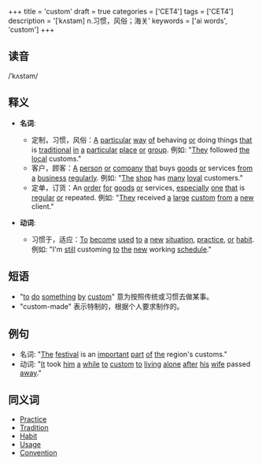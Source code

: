 +++
title = 'custom'
draft = true
categories = ['CET4']
tags = ['CET4']
description = '[ˈkʌstəm] n.习惯，风俗；海关'
keywords = ['ai words', 'custom']
+++

## 读音
/ˈkʌstəm/

## 释义
- **名词**:
  - 定制，习惯，风俗：[A](/post/a/) [particular](/post/particular/) [way](/post/way/) [of](/post/of/) behaving [or](/post/or/) doing things [that](/post/that/) is [traditional](/post/traditional/) [in](/post/in/) [a](/post/a/) [particular](/post/particular/) [place](/post/place/) [or](/post/or/) [group](/post/group/). 例如: "[They](/post/they/) followed [the](/post/the/) [local](/post/local/) customs."
  - 客户，顾客：[A](/post/a/) [person](/post/person/) [or](/post/or/) [company](/post/company/) [that](/post/that/) buys [goods](/post/goods/) [or](/post/or/) services [from](/post/from/) [a](/post/a/) [business](/post/business/) [regularly](/post/regularly/). 例如: "[The](/post/the/) [shop](/post/shop/) has [many](/post/many/) [loyal](/post/loyal/) customers."
  - 定单，订货：An [order](/post/order/) [for](/post/for/) [goods](/post/goods/) [or](/post/or/) services, [especially](/post/especially/) [one](/post/one/) [that](/post/that/) is [regular](/post/regular/) [or](/post/or/) repeated. 例如: "[They](/post/they/) received [a](/post/a/) [large](/post/large/) [custom](/post/custom/) [from](/post/from/) [a](/post/a/) [new](/post/new/) client."

- **动词**:
  - 习惯于，适应：[To](/post/to/) [become](/post/become/) [used](/post/used/) [to](/post/to/) [a](/post/a/) [new](/post/new/) [situation](/post/situation/), [practice](/post/practice/), [or](/post/or/) [habit](/post/habit/). 例如: "I'm [still](/post/still/) customing [to](/post/to/) [the](/post/the/) [new](/post/new/) working [schedule](/post/schedule/)."

## 短语
- "[to](/post/to/) [do](/post/do/) [something](/post/something/) [by](/post/by/) [custom](/post/custom/)" 意为按照传统或习惯去做某事。
- "custom-made" 表示特制的，根据个人要求制作的。

## 例句
- 名词: "[The](/post/the/) [festival](/post/festival/) is an [important](/post/important/) [part](/post/part/) [of](/post/of/) [the](/post/the/) region's customs."
- 动词: "[It](/post/it/) took [him](/post/him/) [a](/post/a/) [while](/post/while/) [to](/post/to/) [custom](/post/custom/) [to](/post/to/) [living](/post/living/) [alone](/post/alone/) [after](/post/after/) [his](/post/his/) [wife](/post/wife/) passed [away](/post/away/)."

## 同义词
- [Practice](/post/practice/)
- [Tradition](/post/tradition/)
- [Habit](/post/habit/)
- [Usage](/post/usage/)
- [Convention](/post/convention/)
